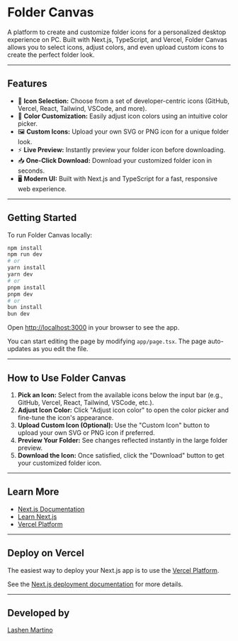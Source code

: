 # Folder Canvas

A platform to create and customize folder icons for a personalized desktop experience on PC. Built with Next.js, TypeScript, and Vercel, Folder Canvas allows you to select icons, adjust colors, and even upload custom icons to create the perfect folder look.

---

## Features

- 🎨 **Icon Selection:** Choose from a set of developer-centric icons (GitHub, Vercel, React, Tailwind, VSCode, and more).
- 🌈 **Color Customization:** Easily adjust icon colors using an intuitive color picker.
- 🖼️ **Custom Icons:** Upload your own SVG or PNG icon for a unique folder look.
- ⚡ **Live Preview:** Instantly preview your folder icon before downloading.
- 📥 **One-Click Download:** Download your customized folder icon in seconds.
- 🖥️ **Modern UI:** Built with Next.js and TypeScript for a fast, responsive web experience.

---

## Getting Started

To run Folder Canvas locally:

```bash
npm install
npm run dev
# or
yarn install
yarn dev
# or
pnpm install
pnpm dev
# or
bun install
bun dev
```

Open [http://localhost:3000](http://localhost:3000) in your browser to see the app.

You can start editing the page by modifying `app/page.tsx`. The page auto-updates as you edit the file.

---

## How to Use Folder Canvas

1. **Pick an Icon:** Select from the available icons below the input bar (e.g., GitHub, Vercel, React, Tailwind, VSCode, etc.).
2. **Adjust Icon Color:** Click "Adjust icon color" to open the color picker and fine-tune the icon's appearance.
3. **Upload Custom Icon (Optional):** Use the "Custom Icon" button to upload your own SVG or PNG icon if preferred.
4. **Preview Your Folder:** See changes reflected instantly in the large folder preview.
5. **Download the Icon:** Once satisfied, click the "Download" button to get your customized folder icon.

---

## Learn More

- [Next.js Documentation](https://nextjs.org/docs)
- [Learn Next.js](https://nextjs.org/learn)
- [Vercel Platform](https://vercel.com/)

---

## Deploy on Vercel

The easiest way to deploy your Next.js app is to use the [Vercel Platform](https://vercel.com/new?utm_medium=default-template&filter=next.js&utm_source=create-next-app&utm_campaign=create-next-app-readme).

See the [Next.js deployment documentation](https://nextjs.org/docs/app/building-your-application/deploying) for more details.

---

## Developed by

[Lashen Martino](https://github.com/Lashen1227)